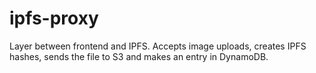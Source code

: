 # ipfs-proxy
Layer between frontend and IPFS. Accepts image uploads, creates IPFS hashes, sends the file to S3 and makes an entry in DynamoDB.
